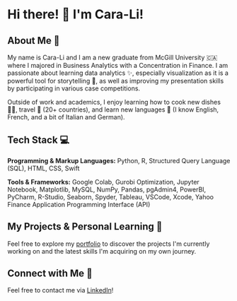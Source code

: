 # Hi there! 👋 I'm Cara-Li! 

## About Me 🌱

My name is Cara-Li and I am a new graduate from McGill University 🇨🇦 where I majored in Business Analytics with a Concentration in Finance. I am passionate about learning data analytics ✨, especially visualization as it is a powerful tool for storytelling 📖, as well as improving my presentation skills by participating in various case competitions.

Outside of work and academics, I enjoy learning how to cook new dishes 🧑‍🍳, travel 🧳 (20+ countries), and learn new languages 💬 (I know English, French, and a bit of Italian and German). 

## Tech Stack 💻
**Programming & Markup Languages:** Python, R, Structured Query Language (SQL), HTML, CSS, Swift

**Tools & Frameworks:** Google Colab, Gurobi Optimization, Jupyter Notebook, Matplotlib, MySQL, NumPy, Pandas, pgAdmin4, PowerBI, PyCharm, R-Studio, Seaborn, Spyder, Tableau, VSCode, Xcode, Yahoo Finance Application Programming Interface (API)

## My Projects & Personal Learning 🚀
Feel free to explore my [portfolio](https://github.com/caralifarrell/portfolio) to discover the projects I'm currently working on and the latest skills I'm acquiring on my own journey.

## Connect with Me 🤝
Feel free to contact me via [LinkedIn](https://www.linkedin.com/in/caralifarrell/)!
